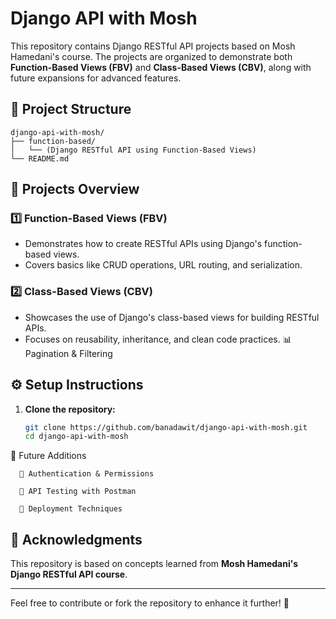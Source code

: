 # Django API with Mosh

This repository contains Django RESTful API projects based on Mosh Hamedani's course. The projects are organized to demonstrate both **Function-Based Views (FBV)** and **Class-Based Views (CBV)**, along with future expansions for advanced features.

## 📂 Project Structure

```
django-api-with-mosh/
├── function-based/
│   └── (Django RESTful API using Function-Based Views)
└── README.md
```

## 🚀 Projects Overview

### 1️⃣ Function-Based Views (FBV)
- Demonstrates how to create RESTful APIs using Django's function-based views.
- Covers basics like CRUD operations, URL routing, and serialization.

### 2️⃣ Class-Based Views (CBV)
- Showcases the use of Django's class-based views for building RESTful APIs.
- Focuses on reusability, inheritance, and clean code practices.
 📊 Pagination & Filtering

## ⚙️ Setup Instructions

1. **Clone the repository:**
   ```bash
   git clone https://github.com/banadawit/django-api-with-mosh.git
   cd django-api-with-mosh
   ```
📝 Future Additions

      🔐 Authentication & Permissions
      
      📡 API Testing with Postman
      
      🚀 Deployment Techniques

## 🙌 Acknowledgments
This repository is based on concepts learned from **Mosh Hamedani's Django RESTful API course**.

---

Feel free to contribute or fork the repository to enhance it further! 🚀
